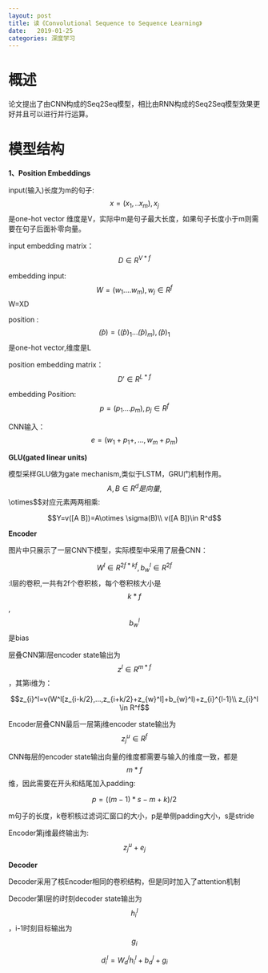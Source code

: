```yaml
---
layout: post
title: 读《Convolutional Sequence to Sequence Learning》
date:   2019-01-25
categories: 深度学习
---
```


# 概述

论文提出了由CNN构成的Seq2Seq模型，相比由RNN构成的Seq2Seq模型效果更好并且可以进行并行运算。

# 模型结构  

**1、Position Embeddings**   

input(输入)长度为m的句子:$$x=(x_{1},..x_{m}),x_{j}$$是one-hot vector 维度是V，实际中m是句子最大长度，如果句子长度小于m则需要在句子后面补零向量。     

input embedding matrix： $$D\in R^{V*f}$$    

embedding input: $$W=(w_{1}....w_{m}),w_{j}\in R^f$$  W=XD   

position :$$\hat(p)=(\hat(p)_{1}...\hat(p)_{m}),\hat(p)_{1}$$是one-hot vector,维度是L   

position embedding matrix： $$D'\in R^{L*f}$$    

embedding Position: $$p=(p_{1}....p_{m}),p_{j}\in R^f$$    

CNN输入：$$e=(w_{1}+p_{1}+,...,w_{m}+p_{m})$$   



**GLU(gated linear units)**  

模型采样GLU做为gate mechanism,类似于LSTM，GRU门机制作用。    
$$A,B \in R^{d}是向量,$$\otimes$$对应元素两两相乘:

$$Y=v([A B])=A\otimes \sigma(B)\\
v([A B])\in R^d$$  

**Encoder**  

图片中只展示了一层CNN下模型，实际模型中采用了层叠CNN： 

$$W^l\in R^{2f*kf},b_{w}^l \in R^{2f}$$:l层的卷积,一共有2f个卷积核，每个卷积核大小是$$k*f$$ , $$b_{w}^l$$是bias    

层叠CNN第l层encoder state输出为$$z^{l} \in R^{m*f}$$，其第i维为： 

$$z_{i}^l=v(W^l[z_{i-k/2},...,z_{i+k/2}+z_{w}^l]+b_{w}^l)+z_{i}^{l-1}\\
z_{i}^l \in R^f$$     

Encoder层叠CNN最后一层第j维encoder state输出为$$z_{j}^u\in R^f$$  

CNN每层的encoder state输出向量的维度都需要与输入的维度一致，都是$$m*f$$维，因此需要在开头和结尾加入padding:

$$p=((m-1)*s-m+k)/2$$

m句子的长度，k卷积核过滤词汇窗口的大小，p是单侧padding大小，s是stride  

Encoder第j维最终输出为:$$z_{j}^u+e_{j}$$


**Decoder**  

Decoder采用了核Encoder相同的卷积结构，但是同时加入了attention机制 

Decoder第l层的i时刻decoder state输出为$$h_{i}^l$$，i-1时刻目标输出为 $$g_{i}$$

$$d_{i}^l=W_{d}^lh_{i}^l+b_{d}^l+g_{i}$$





